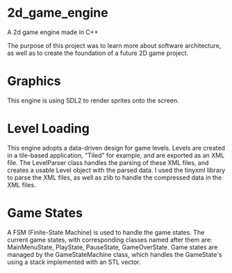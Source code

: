 # 2d_game_engine
A 2d game engine made in C++

The purpose of this project was to learn more about software architecture, as well as to create the foundation of a future 2D game project.

# Graphics

This engine is using SDL2 to render sprites onto the screen.

# Level Loading

This engine adopts a data-driven design for game levels. Levels are created in a tile-based application, "Tiled" for example, and are exported as an XML file. The LevelParser class handles the parsing of these XML files, and creates a usable Level object with the parsed data. I used the tinyxml library to parse the XML files, as well as zlib to handle the compressed data in the XML files.

# Game States

A FSM (Finite-State Machine) is used to handle the game states. The current game states, with corresponding classes named after them are: MainMenuState, PlayState, PauseState, GameOverState. Game states are managed by the GameStateMachine class, which handles the GameState's using a stack implemented with an STL vector.

